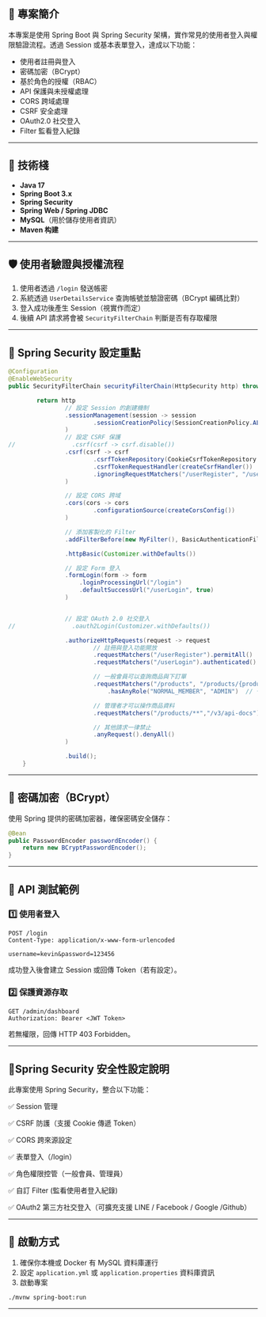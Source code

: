 ## 📌 專案簡介

本專案是使用 Spring Boot 與 Spring Security 架構，實作常見的使用者登入與權限驗證流程。透過 Session 或基本表單登入，達成以下功能：

- 使用者註冊與登入
- 密碼加密（BCrypt）
- 基於角色的授權（RBAC）
- API 保護與未授權處理
- CORS 跨域處理
- CSRF 安全處理
- OAuth2.0 社交登入
- Filter 監看登入紀錄

---

## 🧰 技術棧

- **Java 17**
- **Spring Boot 3.x**
- **Spring Security**
- **Spring Web / Spring JDBC**
- **MySQL**（用於儲存使用者資訊）
- **Maven 构建**

---

## 🛡️ 使用者驗證與授權流程

1. 使用者透過 `/login` 發送帳密
2. 系統透過 `UserDetailsService` 查詢帳號並驗證密碼（BCrypt 編碼比對）
3. 登入成功後產生 Session（視實作而定）
4. 後續 API 請求將會被 `SecurityFilterChain` 判斷是否有存取權限

---

## 🔐 Spring Security 設定重點

```java
@Configuration
@EnableWebSecurity
public SecurityFilterChain securityFilterChain(HttpSecurity http) throws Exception {

        return http
                // 設定 Session 的創建機制
                .sessionManagement(session -> session
                        .sessionCreationPolicy(SessionCreationPolicy.ALWAYS)
                )
                // 設定 CSRF 保護
//                .csrf(csrf -> csrf.disable())
                .csrf(csrf -> csrf
                        .csrfTokenRepository(CookieCsrfTokenRepository.withHttpOnlyFalse())
                        .csrfTokenRequestHandler(createCsrfHandler())
                        .ignoringRequestMatchers("/userRegister", "/userLogin")
                )

                // 設定 CORS 跨域
                .cors(cors -> cors
                        .configurationSource(createCorsConfig())
                )

                // 添加客製化的 Filter
                .addFilterBefore(new MyFilter(), BasicAuthenticationFilter.class)

                .httpBasic(Customizer.withDefaults())

                // 設定 Form 登入
                .formLogin(form -> form
                    .loginProcessingUrl("/login")
                    .defaultSuccessUrl("/userLogin", true)
                )


                // 設定 OAuth 2.0 社交登入
//                .oauth2Login(Customizer.withDefaults())

                .authorizeHttpRequests(request -> request
                        // 註冊與登入功能開放
                        .requestMatchers("/userRegister").permitAll()
                        .requestMatchers("/userLogin").authenticated()

                        // 一般會員可以查詢商品與下訂單
                        .requestMatchers("/products", "/products/{productId}", "/users/{userId}/orders")
                            .hasAnyRole("NORMAL_MEMBER", "ADMIN")  // 👈 合併權限

                        // 管理者才可以操作商品資料
                        .requestMatchers("/products/**","/v3/api-docs").hasRole("ADMIN")

                        // 其他請求一律禁止
                        .anyRequest().denyAll()
                )

                .build();
    }
````

---

## 🔐 密碼加密（BCrypt）

使用 Spring 提供的密碼加密器，確保密碼安全儲存：

```java
@Bean
public PasswordEncoder passwordEncoder() {
    return new BCryptPasswordEncoder();
}
```

---

## 🧪 API 測試範例

### 1️⃣ 使用者登入

```http
POST /login
Content-Type: application/x-www-form-urlencoded

username=kevin&password=123456
```

成功登入後會建立 Session 或回傳 Token（若有設定）。

### 2️⃣ 保護資源存取

```http
GET /admin/dashboard
Authorization: Bearer <JWT Token>
```

若無權限，回傳 HTTP 403 Forbidden。

---

## 🚀Spring Security 安全性設定說明
此專案使用 Spring Security，整合以下功能：

✅ Session 管理

✅ CSRF 防護（支援 Cookie 傳遞 Token）

✅ CORS 跨來源設定

✅ 表單登入（/login）

✅ 角色權限控管（一般會員、管理員）

✅ 自訂 Filter (監看使用者登入紀錄)

✅ OAuth2 第三方社交登入（可擴充支援 LINE / Facebook / Google /Github）



---

## 🚀 啟動方式

1. 確保你本機或 Docker 有 MySQL 資料庫運行
2. 設定 `application.yml` 或 `application.properties` 資料庫資訊
3. 啟動專案

```bash
./mvnw spring-boot:run
```

---
```
